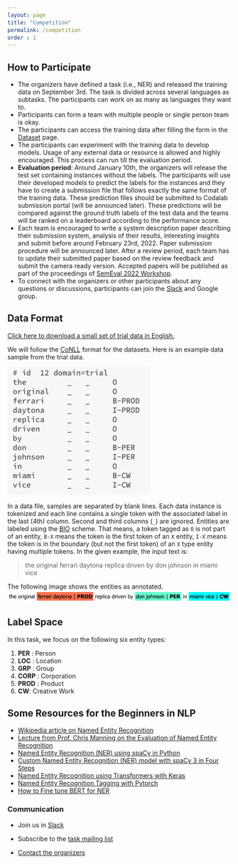 ```yaml
---
layout: page
title: "Competition"
permalink: /competition
order : 1
---
```


## How to Participate
* The organizers have defined a task (i.e., NER) and released the training data on September 3rd. The task is divided across several languages as subtasks. The participants can work on as many as languages they want to.
* Participants can form a team with multiple people or single person team is okay.
* The participants can access the training data after filling the form in the <a href="/dataset" target="_blank">Dataset</a> page. 
* The participants can experiment with the training data to develop models. Usage of any external data or resource is allowed and highly encouraged. This process can run till the evaluation period.
* __Evaluation period__: Around January 10th, the organizers will release the test set containing instances without the labels. The participants will use their developed models to predict the labels for the instances and they have to create a submission file that follows exactly the same format of the training data. These prediction files should be submitted to Codalab submission portal (will be announced later). These predictions will be compared against the ground truth labels of the test data and the teams will be ranked on a leaderboard according to the performance score.
* Each team is encouraged to write a system description paper describing their submission system, analysis of their results, interesting insights and submit before around February 23rd, 2022. Paper submission procedure will be announced later. After a review period, each team has to update their submitted paper based on the review feedback and submit the camera ready version. Accepted papers will be published as part of the proceedings of <a href="https://semeval.github.io" target="_blank">SemEval 2022 Workshop</a>.
* To connect with the organizers or other participants about any questions or discussions, participants can join the <a href="https://join.slack.com/t/multiconer/shared_invite/zt-vi3g97cx-MpqTvS07XX22S78nRC2s0Q" target="_blank">Slack</a> and Google group.



## Data Format
<a href="data/semeval_2021_task_11_trial_data.txt" download>Click here to download a small set of trial data in English.</a>

We will follow the [CoNLL](https://universaldependencies.org/docs/format.html) format for the datasets. Here is an example data sample from the trial data.

![.](images/trial_data_sample.png)


In a data file, samples are separated by blank lines. Each data instance is tokenized and each line contains a single token with the associated label in the last (4th) column. Second and third columns (`_`) are ignored. Entities are labeled using the [BIO](https://natural-language-understanding.fandom.com/wiki/Named_entity_recognition#BIO) scheme. That means, a token tagged as `O` is not part of an entity, `B-X` means the token is the first token of an `X` entity, `I-X` means the token is in the boundary (but not the first token) of an `X` type entity having multiple tokens. In the given example, the input text is:

> the original ferrari daytona replica driven by don johnson in miami vice

The following image shows the entities as annotated.
![.](images/trial_sample_viz.png)
<!--## Official Competition Metric for the Task-->


## Label Space
In this task, we focus on the following six entity types:
1. __PER__ : Person
2. __LOC__ : Location
3. __GRP__ : Group
4. __CORP__ : Corporation
5. __PROD__ : Product
6. __CW__: Creative Work


## Some Resources for the Beginners in NLP
* [Wikipedia article on Named Entity Recognition](https://en.wikipedia.org/wiki/Named-entity_recognition)
* [Lecture from Prof. Chris Manning on the Evaluation of Named Entity Recognition](https://www.youtube.com/watch?v=MY9fs1Plh_o)
* [Named Entity Recognition (NER) using spaCy in Python](https://www.geeksforgeeks.org/python-named-entity-recognition-ner-using-spacy)
* [Custom Named Entity Recognition (NER) model with spaCy 3 in Four Steps](https://medium.com/analytics-vidhya/custom-named-entity-recognition-ner-model-with-spacy-3-in-four-steps-7e903688d51)
* [Named Entity Recognition using Transformers with Keras](https://keras.io/examples/nlp/ner_transformers)
* [Named Entity Recognition Tagging with Pytorch](https://cs230.stanford.edu/blog/namedentity)
* [How to Fine tune BERT for NER](https://skimai.com/how-to-fine-tune-bert-for-named-entity-recognition-ner/)

### Communication
* Join us in <a href="https://join.slack.com/t/multiconer/shared_invite/zt-vi3g97cx-MpqTvS07XX22S78nRC2s0Q" target="_blank">Slack</a>

* Subscribe to the [task mailing list](mailto:multiconer-semeval@googlegroups.com)

* [Contact the organizers](mailto:multiconer-semeval-organizers@googlegroups.com)